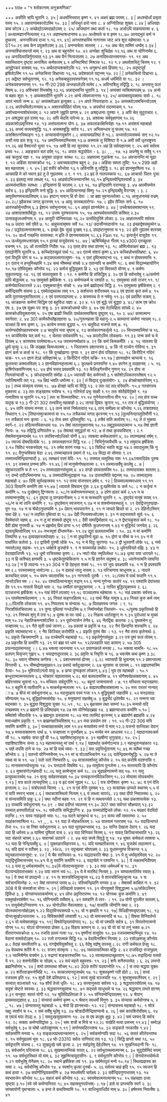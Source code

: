 +++
title = "१ श्लोकानाम् अनुक्रमणिका"

+++
अकीति चापि भूतानि २. ३५ | अधर्माभिभवात् कृष्ण १. ४१ अक्षरं ब्रह्म परमम् ८. ३ | अधश्चोर्ध्वं प्रसृता यस्य १५. २ अक्षराणामकारोऽस्मि १०. ३३ | अधिभूतं क्षरो भावः ८. ४ अग्निोतिरहः शुक्लः ८.२४ | अधियज्ञः कथं कोऽत्र ८.२ अच्छेद्योऽयमदाह्योऽयम् २. २५/ अधिष्ठानं तथा कर्ता १८. १४ अजोऽपि सन्नव्ययात्मा ४. ६ | अध्यात्मज्ञाननित्यत्वम् १३.११ अज्ञश्चाश्रधानश्च ४.४० अध्येष्यते च य इमम १८.७० अत्यद्भुतं कर्म न दुष्करम् . 
अनन्तविजयं राजा १.१६ 
११. ४९| अनन्तश्चास्मि नागानाम जाट अत्र शूरा महेष्वासाः १.४ 
ST१०.२९ अथ केन प्रयुक्तोऽयम् ३.३६ | अनन्यचेताः सततम् । ८. १४ अथ चेत् त्वमिमं धर्म्यम् २.३४ | अनन्याश्चिन्तयन्तो माम् ९. २३ अथ वा बहुनतेन १०. ४२ 
अनपेक्षः शुचिर्दक्षः १२.१६ अथ वा योगिनामेव ६. ४४ 
अनादित्वान्निर्गुणत्वात् १३.३१ अथ वैनं नित्यजातम् २. २७ 
अनादिमध्यान्तमनन्त- ११. १९ अथ व्यवस्थितान् दृष्ट्वा 
अनाश्रितः कर्मफलम् ६.१ 
अनिष्टमिष्टं मिश्रञ्च १८. १२ 
१.२ अथावेशयितुं चित्तम् १२. ९ 
अनुद्वेगकरं वाक्यम् १७. १५ अथैतदप्यशक्तोऽसि १२. ११ 
अनुबन्धं क्षयं हिंसाम् १८. २५ अदृष्टपूर्वं हृषितोऽस्मि ११.५० 
अनेकचित्ता विभ्रान्ताः १६.१६ अदेशकाले यद्दानम् १७. २२ | 
| अनेकचित्तो विभ्रान्तः ६. ३९ अद्वेष्टा सर्वभूतानाम्, १२. १३ अनेकबाहूदरवक्त्रनेत्रम् ११.१६ अधर्मं धर्ममिति या १८. ३२ । अनेकवक्त्रनयनम् ११. १० 
गी-20 
298 
अन्तकालेऽपि मामेव ८.५ अविनाशितु तद्विद्धि २. १८ अन्तवत्तु फलं तेषाम् ७. २३ अविभक्तं विभक्तेषु १३.१६ अन्नाद्भवन्ति भूतानि ३. १४ | अव्यक्तं व्यक्तिमापन्नम् ७. २४ अन्ये च बहवः शूराः १. ९ अव्यक्तादीनि भूतानि २.२९ अन्ये त्वेवमजानन्तः १३. २५/ अव्यक्ताद्वयक्तयः सर्वाः ८. १८ अपरं भवतो जन्म ४. ४/ अव्यक्तोऽक्षर इत्युक्तः ८. २१ अपरे नियताहाराः ४. ३० अव्यक्तोऽयमचिन्त्योऽयम् २.२६ अपरेयमितोऽनन्याम् ७.५ अशास्त्रविहितं घोरम् १७. ५ अपर्याप्तं तदस्माकम् १. १० अशोच्यानन्वशोचंस्त्वम् २. १२ अपाने जुह्वति प्राणम् ४. २९ अश्रद्दधानाः पुरुषाः ९. ३ अपि चेत् सुदुराचारः ९. ३१ अश्रद्धया हुतं दत्तम् १७. २८ अपि चेदसि पापेभ्यः ४. ३६ अश्वत्थः सर्ववृक्षाणाम् १०.२६ अप्रकाशोऽप्रवृत्तिश्च १४. १३ असंयतात्मना योगः ६. ३७ अफलाकाक्षिभिर्यज्ञः १७.११ असंशयं महाबाहो ६.३६ अभयं सत्त्वसंशुद्धिः १६.१ असक्तबुद्धिः सर्वत्र १८. ४९ अभिसन्धाय तु फलम् १७. १२ असक्तिरनभिष्वङ्गः १३.९ अभ्यासयोगयुक्तेन ८.८ असत्यमप्रतिष्ठं ते १६.८ अभ्यासेऽप्यसमर्थः सन् १२.१० असौ मया हतः शत्रुः १६. १४ अमानित्वमदम्भित्वम् १३.७ अस्माकं तु विशिष्टा ये १.७ अमी सर्वे धृतराष्ट्रस्य ११.२६ अहं वैश्वानरो भूत्वा १५. १४ अमी हि त्वा सुरसंघाः ११.२१ अहं हि सर्वयज्ञानाम् ९. २५ अयं सर्वस्य प्रभवः १०. ८ अहङ्कारं बलं दर्पम् १६. १८ अयतः श्रद्धयोपेतः - ६. ३८ , , , १७. ५३ अयनेषु च सर्वेषु १.११ अहं क्रतुरहं यज्ञः ९. १७ अयुक्तः प्राकृतः स्तब्धः १८.२८ अहमात्मा गुडाकेश १०. २० अवजानन्ति मां मूढाः ९. १२ अहिंसा सत्यमक्रोधः १६. २ अवाच्यवादांश्च बहून् २. ३७। अहिंसा समता तुष्टि: १०.५ 
299 
अहो बत महत्पापम् । १. ४५ | इदं शरीरं कौन्तेया १३.१ अविनाशि तु तद्विद्धि २. १८ इदं ज्ञानमुपश्रित्य १४. २ आख्याहि मे को भवान् इदं तु ते गुह्यतमम् ॥ ९. १ 
११. ३२ इदं ते नातपस्काय १८. ६७ आचार्याः पितरः पुत्राः १. ३३ इदमद्य मया लब्धम् १६. १३ आढ्योऽभिजनवानस्मि १६.१५ इन्द्रियस्येन्द्रियस्यार्थे ३. ३४ आत्मसंभाविताः स्तब्धाः । इन्द्रियाणां हि चरताम् २. ६९ 
१६. १७ इन्द्रियाणि पराण्याहुः ३. ४७ आत्मौपम्येन सर्वत्र ६. ३३ इन्द्रियाणि मनो बुद्धिः ३. ४५ आदित्यानामहं विष्णुः १०.२१ इन्द्रियार्थेषु वैराग्यम् । ३. ८ आपूर्यमाणमचलप्रतिष्ठम् २.७० इष्टान् भावान् हि वो देवाः । आ ब्रह्म भुवनाल्लोकाः ८.१६ आयुधानामहं वज्रम् २०.२८/ इहैकस्थं जगत् कृत्स्नम् ११. ७ आयुः सत्त्वबलारोग्य- १७. ८ इहैव तैजितः सर्गः ६. १० आरुरुक्षोर्मुनर्योगम् ६.३ ईशानः सर्वभूनानाम् १८. ६१ आवृतं ज्ञानमेतेन ३. ४४ | उच्चैःश्रवसमश्वानाम् १९. २७ आशापाशशतैर्बद्धाः १६. १२ उत्तमः पुरुषस्त्वन्यः १५, १७ आश्चर्यवत्पश्यति कश्वित् २.३० उत्सन्नकुलधर्माणाम् १. ४४ आसुरी योनिमापन्नाः १६.२० उत्सीदेयुरिमे लोकाः ३. २४ आहारस्त्वपि सर्वस्य १७.७ उदाराः सर्व एवैते ७. १८ आहुस्त्वामृषयः सर्वे १०. १३/ उदासीनवदासोनः १४. २३ इच्छाद्वेषसमुत्थेन ७. २७ / उद्धरेदात्मनात्मानम् ६. ५ इच्छा द्वेषः सुखं दुःखम् १३.६ उपद्रष्टानुमन्ता च १३. २२ इति गुह्यतमं शास्त्रम् १५. २० ऊर्ध्वं गच्छन्ति सत्त्वस्था: न इति ते ज्ञानमाख्यातम् १८.६३ 
Pain १४. १८ इत्यर्जुनं वासुदेवः ११. ५५ ऊर्ध्वमूलमधःशाखम् १५.१ इत्यहं वासुदेवस्य १८. ७४ | ऋषिभिर्बहुधा गीतम् १३.४300 
एतच्छुत्वा वचनम् ११. ३६ ओं तत्सदिति निर्देशः १७. २३ एतत् क्षेत्र तथा ज्ञानम् १३. १८ ओमित्येकाक्षरं ब्रह्म ८. १३ एतद्योनीनि भूतानि ७. ६ कच्चिदेतच्छ्रतं पार्थ १८. ७२ एतन्मे संशयं कृष्ण ६.४१ कच्चिन्नोभयविभ्रष्ट: ६. ४० एतां विभूति योगं च १०. ७ कट्वम्ललवणात्युष्ण- १७. ९ एतां दृष्टिमवष्टभ्य १६. ९ कथं न ज्ञेयमस्माभिः १. ३९ एतान् न हन्तुमिच्छामि १.३४ कथं भीष्ममहं संख्ये २.४ एतान्यपि च कर्माणि १८. ६ कथं विद्याम्महायोगिन् १०.१७ एतैवियुक्तः कौन्तेय १६. २२ कर्मजं बुद्धियुक्ता हि २. ५३ एवं विवस्वते योगम् ४. १ कर्मणः सुकृतस्याहुः १४. १६ एवं सततयुक्ता ये । १२. १ कर्मणैव हि संसिद्धिम् ३. २० एवं हि सर्वभावेषु ९.७/कर्मणो ह्यपि बोद्धव्यम् ४. १७ एवमुक्तो हृषीकेशः १. २३ कर्मण्यकर्म यः पश्यति ४. १८ एवमुक्त्वा ततो राजन् ११. ९/कर्मण्येवाधिकारस्ते २.४८ एवमुक्त्वार्जुनः संख्ये १. ४७ कर्म ब्रह्मोद्भवं विद्धि ३. १५ एवमुक्त्वा हृषीकेशम् २. ९ कर्मेन्द्रियाणि संयम्य ३.६ एवमेतद्यथात्थ त्वम् ११. ३ कर्शयन्तः शरीरस्थम् १७.६ एवं ज्ञात्वा कृतं कर्म ४. १५ कवि पुराणमनुशासितारम् ८.९ एवं परम्पराप्राप्तम् ४. २ कस्माच्च ते न नमेयुः ११.३८ एवं प्रवर्तितं चक्रम् ३. १६ काङक्षन्तः कर्मणां सिद्धिम एवं बहुविधा यज्ञाः ४. ३२ 
४. १२ एवं बुद्धेः परं बुद्ध्वा ३. ४८/ काम एष क्रोध एषः ३. ३७ एष सूक्ष्मः परः शत्रुः ३. ३९ कामक्रोधमयो घोरः ३. ४० एषा तेऽभिहिता सांख्ये २. ४० कामक्रोधवियुक्तानाम् ५. २५ एषा ब्राह्मी स्थितिः पार्थकाममाश्रित्य दुष्पूरम् १६. १० 
२. ७४/ कामात्मानः स्वर्गपरा: २. ४४ 
301 
कामैस्तैस्तैहृतज्ञानाः ७. २०/गुरूनहत्वा हि महानु-२.५ काम्यानां कर्मणां न्यासम् १८.२ चञ्चलं हि मनः कृष्ण ६. ३५ कायेन मनसा बुद्धया ५. ११ चतुविधा भजन्ते माम् ७. १६ कार्पण्यदोषोपहतस्वभावः २.७ चातुर्वयं मया सृष्टम् ४, १३ कार्यकारणकर्तृत्वे १३. २० चिन्तामपरिमेयां च १६. ११ कार्यमित्येव यत् कर्म १८. ९ चेतसा सर्वकर्माणि १८. ५७ कालोऽस्मि लोकक्षय- ११.३३ जन्म कर्म च मे दिव्यम् ४.९ काश्यश्च परमेष्वासः०१.१७ जरामरणमोक्षाय ७. २९ कि कर्म किमकर्मेति । ४. १६ जातस्य हि ध्रुवो मृत्युः २.२८ किं तद्ब्रह्म किमध्यात्मम् ८. १ जितात्मनः प्रशान्तस्य ६. ७ किं नो राज्येन गोविन्द १. ३१ ज्ञानं कर्म च कर्ता च १८. १९ किं पुनर्ब्राह्मणाः पुण्याः ९. ३९ ज्ञानं ज्ञेयं परिज्ञाता १८. १८ किरीटिनं गदिनं चक्र- ११.५१ ज्ञानं तेऽहं सविज्ञानम् ७. २ किरीटिनं गदिनं चक्रि- ११.१७ | ज्ञानयज्ञेन चाप्यन्ये ९. १६ कुतस्त्वा कश्मलमिदम् २.२ ज्ञानविज्ञानतृप्तात्मा ६.८ कुलक्षये प्रणश्यन्ति १.४० ज्ञानेन तु तदज्ञानम् । ५. १६ कृषिगोरक्षवणिज्यम् १८. ४४ ज्ञेयं यत्तत् प्रवक्ष्यामि १३. १२ कैलिङ्गैस्त्रीन् गुणान् १४. २१ ज्ञेयः स नित्यसंन्यासी ५. ३ क्रोधाद्भवति संमोहः २.६५ ज्यायसी चेत् कर्मणस्ते ३.१ क्लेशोऽधिकतरस्तेषाम् १२.५ ज्योतिषामपि तत् १३. १७ क्षिप्रं भवति धर्मात्मा ९. ३२ | तं विद्याद् दुःखसंयोग- ६. २४ क्षेत्रक्षेत्रज्ञयोरेवम् १३. ३४ | तच्च संस्मृत्य परमम् १८. ७७ क्षेत्रज्ञं चापि मां विद्धि १३. २ ततः पदं तत् परिमागि- १५.४ गतसंगस्य मुक्तस्य ४. २३ ततः शङ्खाश्च भर्यश्च १. १३ गतिर्भर्ता प्रभुः साक्षी ९.१९ ततः श्वेतैर्हयैर्युक्ते १. १४ गामाविश्य च भूतानि १५.१३ | ततः स विस्मयाविष्ट: ११.१४ गुणेनेतानतीत्य वीन् १४. २० | तत् क्षेत्रं यच्च यादृक् च १३.३ 
गी-21 
302 
तत्त्ववित्तु महाबाहो ३.२८ तानहं द्विषतः क्रूरान् १६..१९ तत्र तं बुद्धिसंयोगम् । ६. ४५ तानि संयम्य मनसा २. ६३ तत्न सत्त्वं निर्मलत्वात् १४.६ तान् समीक्ष्य स कौन्तेयः १.२६ तत्रापश्यत् स्थितान् १.२५ |तिष्ठन्तमुत्क्रामन्तं वा १५.१० तत्रैकस्थं जगत् कृत्स्नम् ११.१३ |तुल्यनिन्दास्तुतिमौंनी १२. १९ तत्रैकाग्रं मनः कृत्वा । ६. १३ तेजः क्षमा धृतिस्तुष्टिः १६. ३ तत्रैवं सति कर्तारम् १८. १६ ते तं भुक्त्वा स्वर्ग-९. २२ तदित्यनभिसन्धाय १७. २५ तेषां सततयुक्तानाम् १०.१० तबुद्धयस्तदात्मानः ५.१७ तेषां ज्ञानी नित्य- ७. १७ तद्विद्धि प्रणिपातेन ४. ३४ तेषामहं समुद्धर्ता मा १२. ७ तं तथा कृपयाविष्टम् । २.१ तेषामेवानुकम्पार्थम् १०.११ तपस्विभ्योऽधिको योगी ६.४८ त्यक्त्वा कर्मफलासंगं ४, २० तपाम्यहमहं वर्षम् ९. २० त्याज्यं दोषवदित्येके १८. ३ तमस्त्वज्ञानजं विद्धि १४. ८ | त्रिभिर्गुणमयैर्भावैः ७. १३ तमुवाच हृषीकेशः २.१० त्रिविधं नरकस्येदम् १६. २१ तमेव शरणं गच्छ १८. ६२ त्रिविधा भवति श्रद्धा १७.२ तवाद्भुतम् किं नु ११. ४८ वैगुण्यविषया वेदाः २.४६ तस्माच्छास्त्रं प्रमाणं ते १६.२४ विद्या मां सोमपाः ९.२१ तस्मात्त्वमिन्द्रियाण्यादौ ३. ४६ त्वमक्षरं परमं वेदि- ११. १८ तस्मात् त्वमुतिष्ठ यशः ११.३४/त्वमादिदेवः पुरुषः ११. ३९ तस्मात् प्रणम्य प्रणि- ११.४६ | त्वं मानुष्येणोपहतात्मा २. ११ तस्मात्सर्वेषु कालेषु ८. ७ | दंष्ट्राकरालानि च ते ११. २५ तस्मादज्ञानसंभूतम् ४. ४२ दण्डो दमयतामस्मि १०. ३८ तस्मादसक्तः सततम् ३. १९ दम्भो दर्पोऽभिमानश्च १६. ४ तस्मादोमित्युदाहृत्य १७. २४ दातव्यमिति यद्दानम् १७. २० तस्माद्यस्य महाबाहो २. ७० दिवि सूर्यसहस्रस्य ११. १२ तस्य संजनयन् हर्षम् १. १२ | दिव्यमाल्याम्बरधरम् ११.११ 
303 
दिव्यानि कर्माणि तव ११.४७ | ध्यायतो विषयान् पुंसः २.६४ दु:खमित्येव यः कर्म १८. ८ न कर्तृत्वं न कर्माणि ५. १४ दुःखेष्वनु द्विग्नमनाः २. ५८/न कर्मणामनारम्भात् ३. ४ दरेण ह्यवरं कर्म २.५१ न च तस्मान्मनुष्येषु १८. ६९ दृष्ट्वा तु पाण्डवानीकम् १.२ न च मत्स्थानि भूतानि ९. ५. दृष्ट्वेदं मानुषं रूपम् ११. ५६/न च मां तानि कर्माणि ९. १० दृष्ट्वेमान् स्वजनान् १.२७ न च शक्नोम्यवस्थातुं १. २९ देवद्विजगुरुप्राज्ञ- पूण १७. १४ न च श्रेयोऽनुपश्यामि १.३० देवान् भावयतानेन ३. ११ न जायते म्रियते वा २. २१ देहिनोऽस्मिन् यथा देहे २. १४/ न तदस्ति पृथिव्यां वा १८.४० देही नित्यमवध्योऽयम् २. ३१ न तद्भासयते सूर्यः १५. ६ दैवमेवापरे यज्ञम् ४. २५ न तु मां शक्यसे द्रष्टुम् ११.८ दैवी सम्पद्विमोक्षाय १६.५ न द्वेष्टयकुशलं कर्म १८. १० दैवी ह्येषा गुणमयी ७. १४ न प्रहृष्येत् प्रियं प्राप्य ५.१९ दोषैरेतैः कुलघ्नानाम् १.४३ न बुद्धिभेदं जनयेत् ३. २६ द्यावापृथिव्योरिदम् ११.२० नभःस्पृशं दीप्तमनेक- ११.२४ द्यूतं छलयतामस्मि । १०. ३६ न मां कर्माणि लिम्पन्ति ४.१४ द्रव्ययज्ञास्तपोयज्ञाः ४. २८ | न मां दुष्कृतिनो मूढाः ७. १५ द्रोणं च भीष्मं च ११.३५ न मे पार्थास्ति कर्तव्यं ३. २२ द्वाविमौ पुरुषौ लोके १५. १६ न मे विदुः सुरगणाः १०.२ द्वौ भूतसगौं लोके १६. ६ नमो नमस्तेऽस्तु सहस्र- ११.४१ धर्मक्षेत्रे कुरुक्षेत्रे १. १ न रूपमस्येह तथोप- १५. ३ धूमेनावियते वह्निः ३. ४३ न वेदयज्ञाधिगमैः १३. ५३ धूमो रात्रिस्तथा कृष्णः ८. २५ नष्टो मोहः स्मृतिर्लब्धा १८.७३ धृत्या यया धारयते १८. ३३ न हि कश्चित् क्षणमपि ३. ५ धृष्टकेतुश्चेकितानः १.५ न हि ज्ञानेन सदृशम् ४. ३८ ध्यानेनात्मनि पश्यन्ति १३.२४ | न हि त्वदन्यः ११.४२ 
304 
न हि देहभृता शक्यं १८. ११ परं भूयः प्रवक्ष्यामि १४. १ न हि प्रपश्यामि मम २.८ परस्तस्मात्तु भावोऽन्यः ८. २० न ह्यवाहं जातु नासम् २. १३ परित्राणाय साधूनाम् ४. ८ नादत्ते कस्यचित् पापम् ५. १५ पवनः पवतामस्मि १०.३१ नानारूपैः पुरुषैः । ११. २८/पश्य मे पार्थ रूपाणि ११.५ नान्तोऽस्ति मम ।। १०. ४० पश्यादित्यान्वसून् रुद्रान् ११.६ नान्यं गुणेभ्यः कर्तारं १४. १९ पश्यामि देवांस्तव देव ११.१५ नासतो विद्यते भावः २. १७ पश्यैतां पाण्डुपुत्राणाम् । १. ३ नास्ति बुद्धिरयुक्तस्य २. ६८ पाञ्चजन्यं हृषीकेशः १.१५ नाहं वेदैर्न तपसाए ११.५८ पाञ्चालश्च महेष्वासः १. १८ नाहं प्रकाशः सर्वस्य ७. २५ पापमेवाश्रयेदस्मान् । १. ३६ नियतं सङ्गरहितम् १८. २३ पार्थ नैवेह नामुत्र ६.४२ नियतं कुरु कर्म त्वम् ३.८/पितासि लोकस्य ११. ४५ नियतस्य च संन्यासः १८. ७ पिताहमस्य जगतः । ९. १८ निराशीर्यतचित्तात्मा ४. २१ पुण्यः पृथिव्यां गन्धोऽस्मि ७.९ निर्मानमोहा जितसंग- १५. ५/पुरुषः प्रकृतिस्थो हि १३. २१ निश्चयं शृणु मे तत्र १८.४ पुरुषः स परः पार्थ ८. २२ निहत्य धार्तराष्ट्रान् नः १.३५ पुरोधसां च मुख्यं माम् १०.२४ नेहातिक्रमनाशोऽस्ति २. ४१ पूर्वाभ्यासेन तेनैव ६. ४६ नैतद्विद्मः कतरन्नः २.६ पृथक्त्वेन तु यज्ज्ञानम् १८.२१ नैते सृती पार्थ जानन् ८. २७ प्रकाशं च प्रवृत्तिं च १४. २२ नैनं छिन्दन्ति शस्त्राणि २. २४ प्रकृति स्वामवष्टभ्य ९. ९ नैव किञ्चित् करोमीति ५.८ प्रकृति पुरुषं चैव । १३. १९ नैव तस्य कृतेनार्थः ३. १८ प्रकृतेः क्रियमाणानि ३. २७ पञ्चेमानि महाबाहो १८. १३ प्रकृतेर्गुणसंमूढाः ३.२९ पत्रं पुष्पं फलं तोयम् ९. २७ प्रकृत्यैव हि कर्माणि १३. २९ परं ब्रह्म परं धाम १०. १२/प्रजहाति यदा कामान् २. ५७ 
305 
प्रयत्नाद्यतमानस्तु ।। ६.४७ भक्त्या त्वनन्यया ११.५९ प्रयाणकाले मनसा ८. १० भक्त्या मामभि- १८.५५ प्रलपन् विसृजन् गृह्णन् ५. ९ भयाद्रणादुपरतम् २. ३६ प्रवृत्ति च निवृत्ति च १६. ७ भवत्येष कथं कृष्ण ३.३८ 
१८. ३० भवान् भीष्मश्च कर्णश्च : १. ८ प्रशान्तमनसं ह्येनम् । ६.२८ भवाप्ययौ हि भूतानाम् ११.२ प्रशान्तात्मा विगतभीः ६. १५ भीष्मद्रोणप्रमुखतः१.२४ प्रसादे सर्वदुःखानाम् २. ६७ भूतग्रामः स एवायम् ८. १९ प्रह्लादश्चास्मि दैत्या- १०.३० भूमिरापोऽनलो वायुः ७. ४ प्राप्य पुण्यकृतां लोकान् ६.४३ | भूय एव महाबाहो । १०.१ बन्धुरात्मात्मनस्तस्य ६.६ भोक्तारं यज्ञतपसाम् ५.२८ बलं बलवतामस्मि ७. ११ भोगैश्वर्यप्रसक्तानाम् २. ४५ बहिरन्तश्च भूतानां १३. १५ मच्चित्तः सर्वदुर्गाणि १८. ५८ बहूनां जन्मनामन्ते । ७. १९ मच्चित्ता मद्गतप्राणा: १०.९ बहूनि मे व्यतीतानि ४.५ मत्कर्मकृन्मत्परमः ११. ६० बाह्यस्पर्शेष्वसक्तात्मा ५. २० मत्तः परतरं नान्यत् ा ७. ७ बीजं मां सर्वभूतानाम् ७. १० मदनुग्रहाय परमं गजा ११.१ बुद्धियुक्तो जहातीमे २. ५२ मनःप्रसादः सौम्यत्वम् १७.१६ बुद्धिर्ज्ञानमसंमोहः १०. ४ मनुष्याणां सहस्रेषु ७. ३ बुद्धर्भेदं धृतेश्चैव १८. २९ मन्मना भव मद्भक्तः ९. ३५ बुद्धया विशुद्धया युक्तः १८.५१ , 
१८. ६५ बृहत्साम तथा साम्नां १०.३५ मन्यसे यदि तच्छक्यम् ११.४ ब्रह्मणो हि प्रतिष्ठाहम् १४.२७ मम योनिर्महद्ब्रह्म १४. ३ ब्रह्मण्याधाय कर्माणि ५.१० | ममैवांशो जीवलोके १५. ७ ब्रह्मभूतः प्रसन्नात्मा १८.५४ मया ततमिदं कृत्स्नम् ९.४ ब्रह्मार्पणं ब्रह्महविः ४.२४ मयाध्यक्षेण प्रकृतिः ९. ११ ब्राह्मणक्षत्रियविशाम् १८.४१ मया प्रसन्नेन तव । ११. ५२ 
गी-22 
306 
मयि सर्वाणि कर्माणि ३, ३० | यच्चावहासार्थम् लाम ११.४४ मय्यावेश्य मनो ये माम् १२.२.यजन्ते सात्त्विका देवान् १७.४ मय्यासक्तमनाः पार्थ ७. १ यज्ज्ञात्वा न पुनर्मोहम् ४. ३५ मय्येव मन आधत्स्व १२.८ | यज्ञदानतपःकर्म सी १८. ५ महर्षयः सप्त पूर्वे यी १०.६ यज्ञशिष्टामृतभुजः ४. ३१ महर्षीणां भृगुरहस्। १०. २५ | यज्ञशिष्टाशिनः सन्तः ३.१३ महात्मानस्तु मां पार्थ ९.१४ | यज्ञार्थात् कर्मणोऽन्यत्र ३.९ महाभूतान्यहंकारः १३. ५ यज्ञे तपसि दाने च १७. २७ मां हि पार्थ व्यपा- ९. ३३ | यतः प्रवृत्तिर्भूतानाम् १८.४६ मा क्लैब्यं गच्छ कौन्तेय २. ३ | यतन्तो योगिनश्चैनम् १५.११ मां च योऽव्यभिचारेण १४.२६ यतेन्द्रियमनोबुद्धिः ५. २७ मा ते व्यथा मा च ११. ५४ | यतो यतो निश्चरति ६. २७ मात्रास्पर्शास्तु कौन्तेय २. १५ यत् करोषि यदश्नासि ९. २८ मानावमानयोस्तुल्यः १४. २५ यत्तदात्वे विषमिव १८. ३७ मामुपेत्य पुनर्जन्म ८.१५ यत्तस्यापि हि कौन्तेय २. ६२ मुक्तसंगोऽनहंवादी १८.२६ यत्तु कामेप्सुना कर्म १८. २४ मूढग्रहेणात्मनो यत् १७. १९ यत्तु प्रत्युपकारार्थम् १७. २१ मृत्युः सर्वहरश्चाहम् १०.३४ यत्त्वकृत्स्नविदेकस्मिन् १८.२२ मोघाशा मोघकर्माणः ९.१३ | यत्र काले त्वनावृत्तिम् ८.२३ य इदं परमं गुह्यम् १८. ६८ | यत्र योगीश्वरः कृष्णः १८. ७८ य एनं वेत्ति हन्तारम् २. २० | यत्रोपरमते चित्तम् । ६. २१ य एवं वेत्ति पुरुषम् १३. २३ यत्सांख्यः प्राप्यते स्थानम् ५.५ यं यं वापि स्मरन् भावम् ८.६ | यथाकाशस्थितो नित्यम् ९.६ यं लब्ध्वा चापरं६. २३ यथा दीपो निवातस्थः ६. २० यं संन्यासमिति प्राहुः ६.२ | यथा नदीनां बहवः ११. २९ यं हि न व्यथयन्त्येते २.१६ यथा प्रकाशयत्येकः १३. ३३ यच्चापि सर्वभूतानाम् १०.३९ । यथा प्रदीप्तं ज्वलनम् ११.३० 
307 
यथा सर्वगतं सौक्ष्म्यात् १३.३२ यस्मात् क्षरमतीतोऽहं १५. १८ यथैधांसि समिद्धोऽग्निः ४. ३७ यस्मान्नोद्विजते लोक: १२. १५ यदक्षरं वेदविदो वदन्ति ८.११ यस्य नाहंकृतो भावः १८. १७ यदने चानुबन्धे च १८. ३९ यस्य सर्वे समारम्भाः २. ५० यदहंकारमाश्रित्य १८. ५९ ,, , ४. १९ यदा ते मोहकलिलम् २. ५४ यातयामं गतरसम् १७. १० यदादित्यगतं तेजः १५. १२ या निशा सर्वभूतानाम् २. ७१ यदा भूतपृथग्भावम् १३. ३० यान्ति देवव्रता देवान् ९. २६ यदा यदा हि धर्मस्य ४.७ यामिमां पुष्पितां वाचं २. ४३ यदा विनियतं चित्तम् ६. १९ यावत् किञ्चित्संभवति १३. २६ यदा संहरते चायम् २.६० यावानर्थ उदपाने । २. ४७ यदा सत्त्वे विवृद्धे तु १४. १४ युक्तः कर्मफलं त्यक्त्वा ५. १२ यदा हि नेन्द्रियार्थेषु ६. ४ | युक्ताहारविहारस्य ६. १८ यदि मामप्रतीकारम् १. ४६ युजन्नेवं सदात्मानं ६. १६ यदि ह्ययं न वर्तेयम् ३. २३ , Hiri६. २९ यदृच्छया चोपपन्नम् २. ३३ युधामन्युश्च विक्रान्तः १.६ यदृच्छालाभसन्तुष्ट: ४. २२ | ये चैव सात्त्विकाः ७. १२ यद्यदाचरति श्रेष्ठः ३. २१ ये तु धर्मामृतमिदम् १२. २० यद्यद्विभूतिमत्सत्त्वम् १०.४१ ये तु सर्वाणि कर्माणि १२. ६ यद्यप्येते न पश्यन्ति १. ३८ | ये त्वक्षरमनिर्देश्यम् १२.३ यया तु धर्मकामार्थान् १८.३४|ये त्वेतदभ्यसूयन्तः । ३. ३२ यया धर्ममधर्मं च १८. ३१ येऽप्यन्यदेवताभक्ताः ९.२४ यया स्वप्नं भयं १८. ३५ ये मे मतमिदं नित्यम् ३. ३१ यश्चात्मरतिरेव स्यात् ३. १७ | ये यथा मां प्रपद्यन्ते । ४. ११ यः शास्त्रविधिमुत्सृज्य १६.२३ ये शास्त्रविधिमुत्सृज्य १७. १ यः सर्वत्रानभिस्नेहः २. ५९ येषां त्वन्तगतं पापम् ७.२८ यस्त्विन्द्रियाणि मनसा ३.७ । येषामर्थे कांक्षितं नः १. ३२ 
308 
ये हि संस्पर्शजा भोगाः ५. २१ | लेलिह्यसे ग्रसमानः ११. ३१ योगयुक्तो विशुद्धात्मा ५.७/लोकेऽस्मिन् द्विविधा ३. ३ योगसंन्यस्तकर्माणम् ४. ४१ लोभः प्रवृत्तिरारम्भः १४. १२ योगस्थः कुरु कर्माणि २. ४९ वक्तुमर्हस्यशेषेण १०. १६ योगिनामपि सर्वेषाम् ६. ४९ वक्त्राणि ते त्वर- । ११. २७ योगी युञ्जीत सततम् ६. ११ वायुर्यमोऽग्निवरुणः ११. ४० योगोऽस्ति नैवात्यशतः ६. १७/ वासांसि जीर्णानि यथा २. २३ योत्स्यमानानवेक्षेऽहम् १.२२ विद्याविनयसम्पन्ने ५.१८ यो न हृष्यति न १२. १७| विधिहीनमसृष्टान्नम् १८. १३ योन्तःसुखोऽन्तरारामः ५. २३ विविक्तसेवी लघ्वाशी १८.५२ यो मामजमनादिं च १०. ३ | विषया विनिवर्तन्ते २.६१ यो मामेवमसंमूढः १५. १९| विषयेन्द्रियसंयोगात् १८. ३८ यो मां पश्यति सर्वत्र ६. ३१ विस्तरेणात्मनो योगम् १०.१८ योऽयं योगस्त्वया प्रोक्तः ६.३४ विहाय कामान् यः २. ७३ यो यो यां यां तनुं भक्तः ७.२१ वीतरागभयक्रोधाः ४.१० रजसि प्रलयं गत्वा १४. १५ वृष्णीनां वासुदेवः १०.३७ रजस्तमश्चाभिभूय १४. १० वेदानां सामवेदोऽहम् १०. २२ रजो रागात्मकं विद्धि १४. ७ वेदाविनाशिनं नित्यम् २. २२ रसोऽहमप्सु कौन्तेय ७.८ वेदाहं समतीतानि ७. २६ रागद्वेषवियुक्तैस्तु २. ६६ वेदेषु यज्ञेषु तपस्सु ८.२८ रागी कर्मफल प्रेप्सुः १८. २७ वेपथश्च शरीरे मे १. २८ राजन् संस्मृत्य । १८. ७६ व्यवसायात्मिका बद्धिः २. ४२ राजविद्या राजगुह्यम् ९.२ व्यामिश्रेणेव वाक्येन ३.२ रुद्राणां शङ्करश्चास्मि १०. २३ व्यासप्रसादाच्छ्रतवान् १८.७५ रुद्रादित्या वसवो ये ११. २२ शक्नोतीहैव यः सोढम् ५. २२ रूपं महत्ते बहुवक्त्र- ११. २३ | शनैः शनैरुपरमेत् । ६. २६ लभन्ते ब्रह्मनिर्वाणम् ५. २४ | शमो दमस्तथा शौचम् १८.४२ 
309 
शरीरं यदवाप्नोति १५. ८ | स तया श्रद्धया युक्तः ७. २२ शरीरवाङ्मनोभिहि १८. १५ सत्कारमानपूजार्थम् १७. १८ शुक्लकृष्णे गती ह्येते ८. २६ | सत्त्वं रजस्तम इति १४. १५ शुचौ देशे प्रतिष्ठाप्य ६. १२ | सत्त्वं सुखे सञ्जयति १४. ९ शुभाशुभफलैरेवम् ९. २९ | सत्त्वात् सञ्जायते १४. १७ शौर्यं तेजो धृति- १८. ४३ सत्त्वानुरूपा सर्वस्य १३. ३ श्रद्धयापरयोपेतम् १७. १७ सदृशं चेष्टते स्वस्याः ३. ३३ श्रद्धावाननसूयश्च १८. ७१ सद्भावे साधुभावे च १७. २६ श्रद्धावान् लभते ज्ञानम् ४.३९ सन्तुष्टः सततं योगी १२. १४ श्रुतिविप्रतिपन्ना ते २. ५५ संनियम्येन्द्रियग्रामम् १२. ४ श्रेयान् द्रव्यमयाद्यज्ञात् ४. ३३ | संन्यासं कर्मणां कृष्ण ५.१ श्रेयान् स्वधर्मो विगुणः ३. ३५ संन्यासः कर्मयोगश्च ५. २ 
,, १८. ४७ | संन्यासस्तु महाबाहो ५. ६ श्रेयो हि ज्ञानमभ्या- १२. १२ | संन्यासस्य महाबाहो १८. १ श्रोत्रं चक्षुः स्पर्शनं च १५. ९ समं सर्वेषु भूतेषु १३. २७ श्रोत्रादीनीन्द्रियाण्यन्ये ४. २६ | समं कायशिरोग्रीवम् ६. १४ स एवायं मया तेऽद्य ४. ३ | समदुःखसुखस्वप्नः १४. २४ स एष कलुषः क्षुद्रः ३. ४२ | समं पश्यन् हि सर्वत्र १२. २८ सक्ताः कर्मण्यविद्वांसः ३. २५ | समः शत्रौ च मित्रे च १२.२८ सखेति मत्वा प्रसभम् ११.४३ | समोऽहं सर्वभूतेषु ९.३० स घोषो धार्तराष्ट्राणाम् १.१९ | सर्गाणामदिरन्तश्च १०. ३२ सङ्करो नरकायैव १.४२ | सर्वकर्माणि मनसा ५. १३ सङ्कल्पप्रभवान्कामान् ६. २५ | सर्वकर्माण्यपि सदा १८. ५६ सततं कीर्तयन्तश्च ९. १५ सर्वगुह्यतमं भूयः १८. ६४ 
घो-23310 
सर्वतः पाणिपादं तत् १३. १३ | सिद्धि प्राप्तो यथा १६. ५० सर्वद्वाराणि संयम्य ८. १२ सुखदुःखे समे कृत्वा २. ३९ सर्वद्वारेषु देहेऽस्मिन् १४. ११ सुखन्त्विदानी त्रि- १८. ३६ सर्वधर्मान् परित्यज्य १८. ६६ सुखमात्यन्तिकं यत्तत् ६. २२ सर्वभूतस्थमात्मानम् ६. ३० सुदुर्दर्शमिदं रूपम् ११. ५७ सर्वभूतस्थितं यो माम् ६. ३२ सुहृन्मित्रायुदासीन- ६. ९ सर्वभूतानि कौन्तेय ९.८ | सेनयोरुभयोर्मध्ये १.२१ सर्वभूतेषु येनैकम् १८. २० स्थाने हृषीकेश तव ११. ३७ सर्वमेतदृतं मन्ये १०.१४ | स्थितप्रज्ञस्य का भाषा २. ५६ सर्वयोनिषु कौन्तेय १४. ४ स्पर्शान् कृत्वा पुनर्बा- ५. २६ सर्वस्य चाहं हृदि १५. १५ स्वजनं हि कथं हत्वा १. ३७ सर्वाणीन्द्रियकर्माणि ४. २७ स्वधर्ममपि चावेक्ष्य २. ३२ सर्वेन्द्रियगुणाभासम् १३. १४ स्वभावजेन कौन्तेय १८.६० सहजं कर्म कौन्तेय १३. ४८ स्वयमेवात्मनात्मानम् १०. १५ सहयज्ञाः प्रजाः सृष्ट्वा ३.१० |स्वे स्वे कर्मण्यभिरतः १८.४५ सहस्रयुगपर्यन्तम्- ८.१७ | हतो वा प्राप्स्यसि स्वर्ग २. ३८ सांख्ययोगौ पृथग्बालाः ५. ४ हन्त ते कथयिष्यामि १०. १९ साधिभूताधिदैवं माम् ७. ३० | हर्षमस्य निवत्यैषः ३. ४१ 
